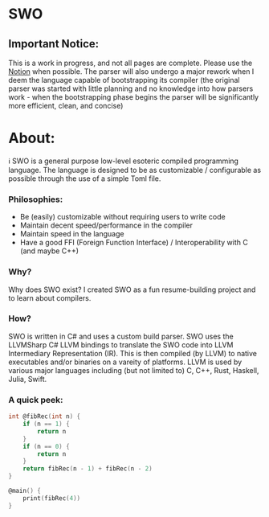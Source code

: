 # SWO

## Important Notice:

This is a work in progress, and not all pages are complete. Please use the [Notion](https://ivy-turquoise-4f8.notion.site/SWO-c193b980d415499c9103a9716067a5ba) when possible. The parser will also undergo a major rework when I deem the language capable of bootstrapping its compiler (the original parser was started with little planning and no knowledge into how parsers work - when the bootstrapping phase begins the parser will be significantly more efficient, clean, and concise)

# About:

<aside>
ℹ️ SWO is a general purpose low-level esoteric compiled programming language. The language is designed to be as customizable / configurable as possible through the use of a simple Toml file.

</aside>

### Philosophies:

- Be (easily) customizable without requiring users to write code
- Maintain decent speed/performance in the compiler
- Maintain speed in the language
- Have a good FFI (Foreign Function Interface) / Interoperability with C (and maybe C++)

### Why?

Why does SWO exist? I created SWO as a fun resume-building project and to learn about compilers. 

### How?

SWO is written in C# and uses a custom build parser. SWO uses the LLVMSharp C# LLVM bindings to translate the SWO code into LLVM Intermediary Representation (IR). This is then compiled (by LLVM) to native executables and/or binaries on a vareity of platforms. LLVM is used by various major languages including (but not limited to) C, C++, Rust, Haskell, Julia, Swift. 

### A quick peek:

```c
int @fibRec(int n) {
    if (n == 1) {
        return n
    }
    if (n == 0) {
        return n
    }
    return fibRec(n - 1) + fibRec(n - 2)
}

@main() {
    print(fibRec(4))
}
```
